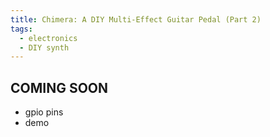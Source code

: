 ```yaml
---
title: Chimera: A DIY Multi-Effect Guitar Pedal (Part 2)
tags:
  - electronics
  - DIY synth
---
```


## COMING SOON

- gpio pins
- demo